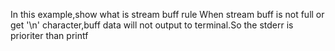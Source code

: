 In this example,show what is stream buff rule
When stream buff is not full or get '\n' character,buff data will not output to terminal.So the stderr is prioriter than printf
